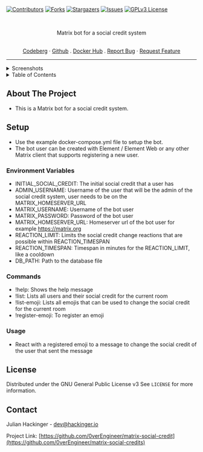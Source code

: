 <div id="top"></div>


<!-- PROJECT SHIELDS -->
[![Contributors][contributors-shield]][contributors-url]
[![Forks][forks-shield]][forks-url]
[![Stargazers][stars-shield]][stars-url]
[![Issues][issues-shield]][issues-url]
[![GPLv3 License][license-shield]][license-url]


<!-- PROJECT LOGO -->
<br />
<div align="center">

<!-- description -->
Matrix bot for a social credit system
<!-- description end -->

  <p align="center">
    <br />
    <a href="https://codeberg.org/OverEngineer/matrix-social-credits">Codeberg</a>
    ·
    <a href="https://github.com/0verEngineer/matrix-social-credits">Github</a>
    .
    <a href="https://hub.docker.com/r/0verengineer/matrix-social-credits">Docker Hub</a>
    .
    <a href="https://github.com/0verEngineer/matrix-social-credits/issues">Report Bug</a>
    ·
    <a href="https://github.com/0verEngineer/matrix-social-credits/issues">Request Feature</a>
  </p>
</div>


---
<details>
    <summary>Screenshots</summary>
</details>


<!-- TABLE OF CONTENTS -->
<details>
  <summary>Table of Contents</summary>
  <ol>
    <li>
      <a href="#about-the-project">About The Project</a>
    </li>
    <li>
      <a href="#setup">Setup</a>
    </li>
    <li><a href="#license">License</a></li>
    <li><a href="#contact">Contact</a></li>
  </ol>
</details>


<!-- ABOUT THE PROJECT -->
## About The Project

- This is a Matrix bot for a social credit system.


<!-- SETUP -->
## Setup
- Use the example docker-compose.yml file to setup the bot.
- The bot user can be created with Element / Element Web or any other Matrix client that supports registering a new user.

### Environment Variables
- INITIAL_SOCIAL_CREDIT: The initial social credit that a user has 
- ADMIN_USERNAME: Username of the user that will be the admin of the social credit system, user needs to be on the MATRIX_HOMESERVER_URL
- MATRIX_USERNAME: Username of the bot user
- MATRIX_PASSWORD: Password of the bot user
- MATRIX_HOMESERVER_URL: Homeserver url of the bot user for example https://matrix.org
- REACTION_LIMIT: Limits the social credit change reactions that are possible within REACTION_TIMESPAN
- REACTION_TIMESPAN: Timespan in minutes for the REACTION_LIMIT, like a cooldown
- DB_PATH: Path to the database file

### Commands
- !help: Shows the help message
- !list: Lists all users and their social credit for the current room
- !list-emoji: Lists all emojis that can be used to change the social credit for the current room
- !register-emoji: To register an emoji

### Usage
- React with a registered emoji to a message to change the social credit of the user that sent the message

<!-- LICENSE -->
## License

Distributed under the GNU General Public License v3 See `LICENSE` for more information.



<!-- CONTACT -->
## Contact

Julian Hackinger - dev@hackinger.io

Project Link: [https://github.com/0verEngineer/matrix-social-credit](https://github.com/0verEngineer/matrix-social-credits)



<!-- MARKDOWN LINKS & IMAGES -->
[contributors-shield]: https://img.shields.io/github/contributors/0verEngineer/matrix-social-credits.svg?style=for-the-badge
[contributors-url]: https://github.com/0verEngineer/matrix-social-credits/graphs/contributors
[forks-shield]: https://img.shields.io/github/forks/0verEngineer/matrix-social-credits.svg?style=for-the-badge
[forks-url]: https://github.com/0verEngineer/matrix-social-credits/network/members
[stars-shield]: https://img.shields.io/github/stars/0verEngineer/matrix-social-credits.svg?style=for-the-badge
[stars-url]: https://github.com/0verEngineer/matrix-social-credits/stargazers
[issues-shield]: https://img.shields.io/github/issues/0verEngineer/matrix-social-credits.svg?style=for-the-badge
[issues-url]: https://github.com/0verEngineer/matrix-social-credits/issues
[license-shield]: https://img.shields.io/github/license/0verEngineer/matrix-social-credits.svg?style=for-the-badge
[license-url]: https://github.com/0verEngineer/matrix-social-credits/blob/master/LICENSE.txt

